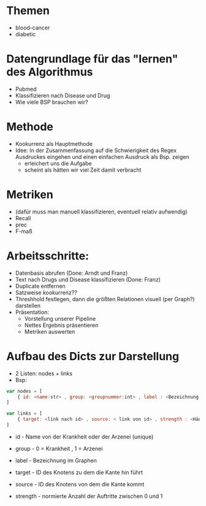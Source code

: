 # Themen
- blood-cancer
- diabetic

# Datengrundlage für das "lernen" des Algorithmus
- Pubmed 
- Klassifizieren nach Disease und Drug
- Wie viele BSP brauchen wir?

# Methode
- Kookurrenz als Hauptmethode 
- Idee: In der Zusammenfassung auf die Schwierigkeit des Regex Ausdruckes eingehen und einen einfachen Ausdruck als Bsp. zeigen
  - erleichert uns die Aufgabe
  - scheint als hätten wir viel Zeit damit verbracht

# Metriken
- (dafür muss man manuell klassifizieren, eventuell relativ aufwendig)
- Recall
- prec
- F-maß

# Arbeitsschritte:
- Datenbasis abrufen (Done: Arndt und Franz)
- Text nach Drugs und Disease klassifizieren (Done: Franz)
- Duplicate entfernen
- Satzweise kookurrenz??
- Threshhold festlegen, dann die größten Relationen visuell (per Graph?) darstellen
- Präsentation:
  - Vorstellung unserer Pipeline
  - Nettes Ergebnis präsentieren
  - Metriken auswerten

# Aufbau des Dicts zur Darstellung
- 2 Listen: nodes + links
- Bsp:

``` javascript
var nodes = [
	{ id: <name:str> , group: <groupnummer:int> , label : <Bezeichnung im Graphen>}
]

var links = [
	{ target: <link nach id> , source: < link von id> , strength : <Häufigkeit normiert>} 
]
```

- id 	- Name von der Krankheit oder der Arzenei (unique)
- group - 0 = Krankheit , 1 = Arzenei
- label - Bezeichnung im Graphen

- target 	- ID des Knotens zu dem die Kante hin führt
- source 	- ID des Knotens von dem die Kante kommt
- strength 	- normierte Anzahl der Auftritte zwischen 0 und 1


  
